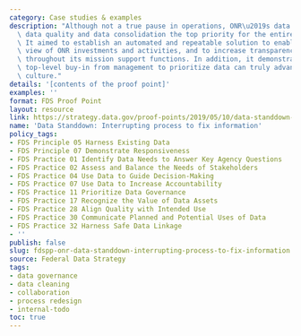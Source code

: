 ```yaml
---
category: Case studies & examples
description: "Although not a true pause in operations, ONR\u2019s data standdown made\
  \ data quality and data consolidation the top priority for the entire organization.\
  \ It aimed to establish an automated and repeatable solution to enable a more holistic\
  \ view of ONR investments and activities, and to increase transparency and effectiveness\
  \ throughout its mission support functions. In addition, it demonstrated that getting\
  \ top-level buy-in from management to prioritize data can truly advance a more data-driven\
  \ culture."
details: '[contents of the proof point]'
examples: ''
format: FDS Proof Point
layout: resource
link: https://strategy.data.gov/proof-points/2019/05/10/data-standdown-interrupting-process-to-fix-information/
name: 'Data Standdown: Interrupting process to fix information'
policy_tags:
- FDS Principle 05 Harness Existing Data
- FDS Principle 07 Demonstrate Responsiveness
- FDS Practice 01 Identify Data Needs to Answer Key Agency Questions
- FDS Practice 02 Assess and Balance the Needs of Stakeholders
- FDS Practice 04 Use Data to Guide Decision-Making
- FDS Practice 07 Use Data to Increase Accountability
- FDS Practice 11 Prioritize Data Governance
- FDS Practice 17 Recognize the Value of Data Assets
- FDS Practice 28 Align Quality with Intended Use
- FDS Practice 30 Communicate Planned and Potential Uses of Data
- FDS Practice 32 Harness Safe Data Linkage
- ''
publish: false
slug: fdspp-onr-data-standdown-interrupting-process-to-fix-information
source: Federal Data Strategy
tags:
- data governance
- data cleaning
- collaboration
- process redesign
- internal-todo
toc: true
---
```

